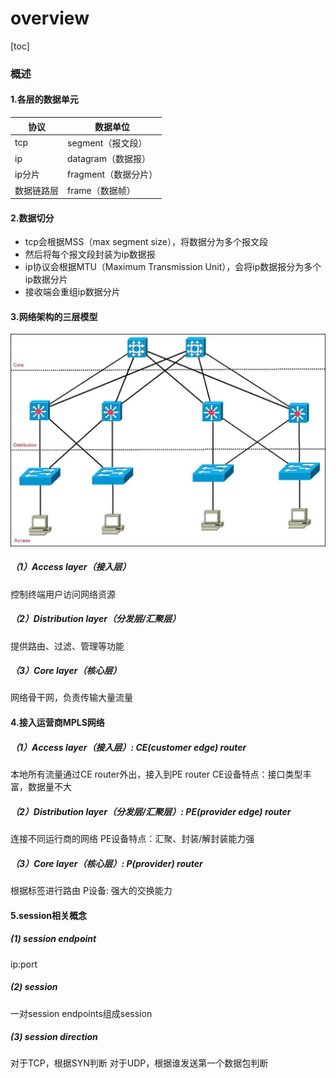 # overview
[toc]

### 概述

#### 1.各层的数据单元
|协议|数据单位|
|-|-|
|tcp|segment（报文段）|
|ip|datagram（数据报）|
|ip分片|fragment（数据分片）|
|数据链路层|frame（数据帧）|


#### 2.数据切分
* tcp会根据MSS（max segment size），将数据分为多个报文段
* 然后将每个报文段封装为ip数据报
* ip协议会根据MTU（Maximum Transmission Unit），会将ip数据报分为多个ip数据分片
* 接收端会重组ip数据分片

#### 3.网络架构的三层模型
![](./imgs/overview_01.jpg)

##### （1）Access layer（接入层）
控制终端用户访问网络资源

##### （2）Distribution layer（分发层/汇聚层）
提供路由、过滤、管理等功能

##### （3）Core layer（核心层）
网络骨干网，负责传输大量流量

#### 4.接入运营商MPLS网络

##### （1）Access layer（接入层）: CE(customer edge) router
本地所有流量通过CE router外出，接入到PE router
CE设备特点：接口类型丰富，数据量不大

##### （2）Distribution layer（分发层/汇聚层）: PE(provider edge) router
连接不同运行商的网络
PE设备特点：汇聚、封装/解封装能力强

##### （3）Core layer（核心层）: P(provider) router
根据标签进行路由
P设备: 强大的交换能力

#### 5.session相关概念

##### (1) session endpoint
ip:port

##### (2) session
一对session endpoints组成session

##### (3) session direction
对于TCP，根据SYN判断
对于UDP，根据谁发送第一个数据包判断
